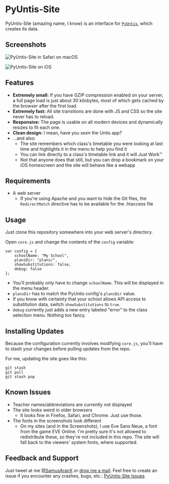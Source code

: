 # PyUntis-Site
PyUntis-Site (amazing name, I know) is an interface for [`PyUntis`](https://github.com/SamusAranX/PyUntis), which creates its data.

## Screenshots
![PyUntis-Site in Safari on macOS](https://user-images.githubusercontent.com/676069/36731888-66bb8f04-1bcc-11e8-87ad-98fefd01645b.png)

![PyUntis-Site on iOS](https://user-images.githubusercontent.com/676069/36731889-66d57040-1bcc-11e8-876b-ed016274d085.png)

## Features
* __Extremely small:__ If you have GZIP compression enabled on your server, a full page load is just about 30 kilobytes, most of which gets cached by the browser after the first load.
* __Extremely fast:__ All site transitions are done with JS and CSS so the site never has to reload.
* __Responsive:__ The page is usable on all modern devices and dynamically resizes to fit each one.
* __Clean design:__ I mean, have you _seen_ the Untis app?
* …and also:
	* The site remembers which class's timetable you were looking at last time and highlights it in the menu to help you find it
	* You can link directly to a class's timetable link and it will Just Work™
	* Not that anyone does that still, but you can drop a bookmark on your iOS homescreen and the site will behave like a webapp

## Requirements

* A web server 
	* If you're using Apache and you want to hide the Git files, the `RedirectMatch` directive has to be available for the .htaccess file

## Usage

Just clone this repository somewhere into your web server's directory.

Open `core.js` and change the contents of the `config` variable:

```
var config = {
	schoolName: "My School",
	plansDir: "plans/",
	showSubstitutions: false,
	debug: false
};
```

* You'll probably only have to change `schoolName`. This will be displayed in the menu header.
* `plansDir` has to match the PyUntis config's `plansDir` value.
* If you know with certainty that your school allows API access to substitution data, switch `showSubstitutions` to `true`.
* `debug` currently just adds a new entry labeled "error" to the class selection menu. Nothing too fancy.

## Installing Updates

Because the configuration currently involves modifying `core.js`, you'll have to stash your changes before pulling updates from the repo.

For me, updating the site goes like this:

```
git stash
git pull
git stash pop
```

## Known Issues

* Teacher names/abbreviations are currently not displayed
* The site looks weird in older browsers
	* It looks fine in Firefox, Safari, and Chrome. Just use those.
* The fonts in the screenshots look different
	* On my sites (and in the Screenshots), I use Eve Sans Neue, a font from the game EVE Online. I'm pretty sure it's not allowed to redistribute these, so they're not included in this repo. The site will fall back to the viewers' system fonts, where supported.

## Feedback and Support
Just tweet at me [@SamusAranX](https://twitter.com/SamusAranX) or [drop me a mail](mailto:hallo@peterwunder.de).
Feel free to create an issue if you encounter any crashes, bugs, etc.: [PyUntis-Site Issues](https://github.com/SamusAranX/PyUntis-Site/issues)